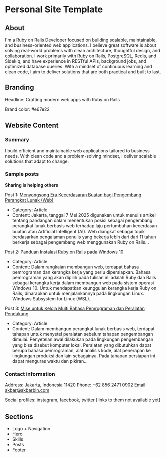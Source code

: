 # Personal Site Template

## About

I'm a Ruby on Rails Developer focused on building scalable, maintainable, and business-oriented web applications. I believe great software is about solving real-world problems with clean architecture, thoughtful design, and collaboration. I work primarily with Ruby on Rails, PostgreSQL, Redis, and Sidekiq, and have experience in RESTful APIs, background jobs, and optimized database queries. With a mindset of continuous learning and clean code, I aim to deliver solutions that are both practical and built to last.

## Branding

Headline: Crafting modern web apps with Ruby on Rails

Brand color: #e67e22

## Website Content

### Summary

I build efficient and maintainable web applications tailored to business needs.
With clean code and a problem-solving mindset, I deliver scalable solutions that adapt to change.

### Sample posts

**Sharing is helping others**

Post 1: [Menyongsong Era Kecerdasaran Buatan bagi Pengembang Perangkat Lunak (Web)](https://akbarbiin.blogspot.com/2025/06/mise-untuk-kelola-multi-bahasa.html)

- Category: Article
- Content: Jakarta, tanggal 7 Mei 2025 digunakan untuk menulis artikel tentang pandangan dalam menentukan posisi sebagai pengembang perangkat lunak berbasis web terhadap laju pertumbuhan kecerdasan buatan atau Artificial Intelligent (AI). Web diangkat sebagai topik berdasarkan pengalaman penulis yang bekerja lebih dari dari 11 tahun berkerja sebagai pengembang web menggunakan Ruby on Rails...

Post 2: [Panduan Instalasi Ruby on Rails pada Windows 10](https://akbarbiin.blogspot.com/2025/06/panduan-instalasi-ruby-on-rails-pada.html)

- Category: Article
- Content: Dalam rangkaian membangun web, terdapat bahasa pemrograman dan kerangka kerja yang perlu dipersiapkan. Bahasa pemrograman yang akan dipilih pada tulisan ini adalah Ruby dan Rails sebagai kerangka kerja dalam membangun web pada sistem operasi Windows 10. Untuk mendapatkan keunggulan kerangka kerja Ruby on Rails, diharapkan untuk menjalankannya pada lingkungan Linux. Windows Subsystem for Linux (WSL)...

Post 3: [Mise untuk Kelola Multi Bahasa Pemrograman dan Peralatan Pendukung](https://akbarbiin.blogspot.com/2025/06/mise-untuk-kelola-multi-bahasa.html)

- Category: Article
- Content: Dalam membangun perangkat lunak berbasis web, terdapat tahapan untuk menyetel peralatan sebelum tahapan pengembangan dimulai. Penyetelan awal dilakukan pada lingkungan pengembangan yang bisa disebut komputer lokal. Peralatan yang dibutuhkan dapat berupa bahasa pemrograman, alat analisis kode, alat penerapan ke lingkungan produksi dan lain sebagainya. Pada tahapan persiapan ini dapat menguras waktu dan pikiran...

### Contact information

Address: Jakarta, Indonesia 11420
Phone: +62 856 2471 0902
Email: akbar@akbarbin.com

Social profiles: instagram, facebook, twitter [links to them not available yet]

######

## Sections

- Logo + Navigation
- Hero
- Skills
- Posts
- Footer
